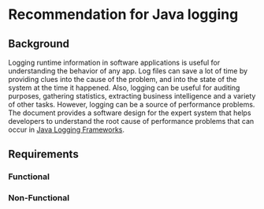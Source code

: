 # Recommendation for Java logging

## Background
Logging runtime information in software applications is useful for understanding the behavior of any app. Log files can save a lot of time by providing clues into the cause of the problem, and into the state of the system at the time it happened. Also, logging can be useful for auditing purposes, gathering statistics, extracting business intelligence and a variety of other tasks. 
However, logging can be a source of performance problems. The document provides a software design for the expert system that helps developers to understand the root cause of performance problems that can occur in [Java Logging Frameworks](https://en.wikipedia.org/wiki/Java_logging_framework). 

## Requirements

### Functional


### Non-Functional